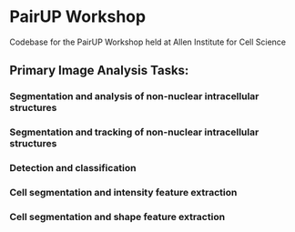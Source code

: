 # PairUP Workshop

Codebase for the PairUP Workshop held at Allen Institute for Cell Science

## Primary Image Analysis Tasks:

### Segmentation and analysis of non-nuclear intracellular structures
### Segmentation and tracking of non-nuclear intracellular structures 
### Detection and classification
### Cell segmentation and intensity feature extraction
### Cell segmentation and shape feature extraction

